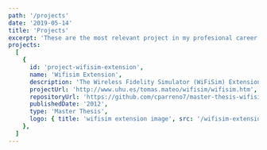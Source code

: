```yaml
---
path: '/projects'
date: '2019-05-14'
title: 'Projects'
excerpt: 'These are the most relevant project in my profesional career'
projects:
  [
    {
      id: 'project-wifisim-extension',
      name: 'Wifisim Extension',
      description: 'The Wireless Fidelity Simulator (WiFiSim) Extension, designed to plan, optimise and deploy Wireless communications',
      projectUrl: 'http://www.uhu.es/tomas.mateo/wifisim/wifisim.htm',
      repositoryUrl: 'https://github.com/cparreno7/master-thesis-wifisim-extension',
      publishedDate: '2012',
      type: 'Master Thesis',
      logo: { title: 'wifisim extension image', src: '/wifisim-extension.jpg' },
    },
  ]
---
```

